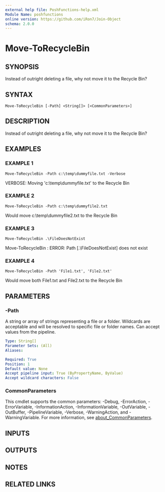 ```yaml
---
external help file: PoshFunctions-help.xml
Module Name: poshfunctions
online version: https://github.com/iRon7/Join-Object
schema: 2.0.0
---
```


# Move-ToRecycleBin

## SYNOPSIS
Instead of outright deleting a file, why not move it to the Recycle Bin?

## SYNTAX

```
Move-ToRecycleBin [-Path] <String[]> [<CommonParameters>]
```

## DESCRIPTION
Instead of outright deleting a file, why not move it to the Recycle Bin?

## EXAMPLES

### EXAMPLE 1
```
Move-ToRecycleBin -Path c:\temp\dummyfile.txt -Verbose
```

VERBOSE: Moving 'c:\temp\dummyfile.txt' to the Recycle Bin

### EXAMPLE 2
```
Move-ToRecycleBin -Path c:\temp\dummyfile2.txt
```

Would move c:\temp\dummyfile2.txt to the Recycle Bin

### EXAMPLE 3
```
Move-ToRecycleBin .\FileDoesNotExist
```

Move-ToRecycleBin : ERROR: Path \[.\FileDoesNotExist\] does not exist

### EXAMPLE 4
```
Move-ToRecycleBin -Path 'File1.txt', 'File2.txt'
```

Would move both File1.txt and File2.txt to the Recycle Bin

## PARAMETERS

### -Path
A string or array of strings representing a file or a folder.
Wildcards are
acceptable and will be resolved to specific file or folder names.
Can accept
values from the pipeline.

```yaml
Type: String[]
Parameter Sets: (All)
Aliases:

Required: True
Position: 1
Default value: None
Accept pipeline input: True (ByPropertyName, ByValue)
Accept wildcard characters: False
```

### CommonParameters
This cmdlet supports the common parameters: -Debug, -ErrorAction, -ErrorVariable, -InformationAction, -InformationVariable, -OutVariable, -OutBuffer, -PipelineVariable, -Verbose, -WarningAction, and -WarningVariable. For more information, see [about_CommonParameters](http://go.microsoft.com/fwlink/?LinkID=113216).

## INPUTS

## OUTPUTS

## NOTES

## RELATED LINKS
